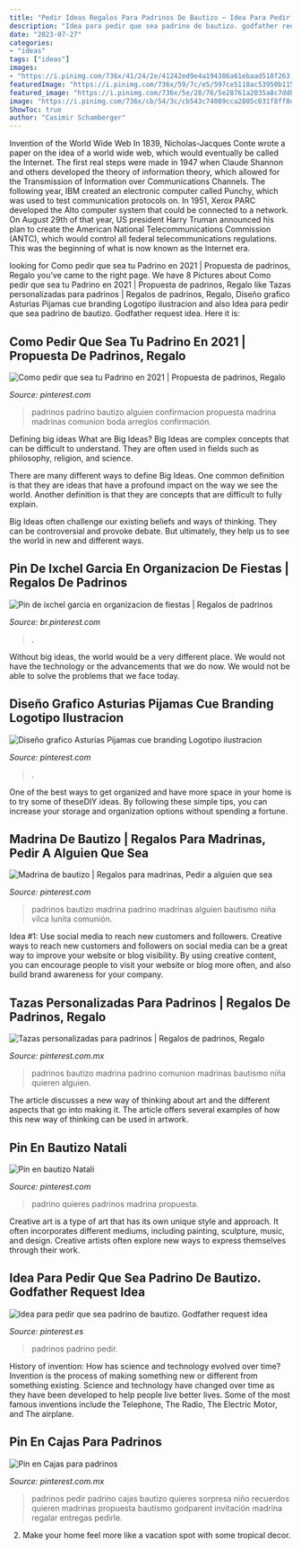 ```yaml
---
title: "Pedir Ideas Regalos Para Padrinos De Bautizo ~ Idea Para Pedir Que Sea Padrino De Bautizo. Godfather Request Idea"
description: "Idea para pedir que sea padrino de bautizo. godfather request idea"
date: "2023-07-27"
categories:
- "ideas"
tags: ["ideas"]
images:
- "https://i.pinimg.com/736x/41/24/2e/41242ed9e4a194386a61ebaad518f263.jpg"
featuredImage: "https://i.pinimg.com/736x/59/7c/e5/597ce5118ac53950b1151998e4f427cf.jpg"
featured_image: "https://i.pinimg.com/736x/5e/28/76/5e28761a2035a8c7ddbd2c5e74b5bee8.jpg"
image: "https://i.pinimg.com/736x/cb/54/3c/cb543c74089cca2805c031f8ff8dabce.jpg"
ShowToc: true
author: "Casimir Schamberger"
---
```



Invention of the World Wide Web
In 1839, Nicholas-Jacques Conte wrote a paper on the idea of a world wide web, which would eventually be called the Internet. The first real steps were made in 1947 when Claude Shannon and others developed the theory of information theory, which allowed for the Transmission of Information over Communications Channels. The following year, IBM created an electronic computer called Punchy, which was used to test communication protocols on. In 1951, Xerox PARC developed the Alto computer system that could be connected to a network. On August 29th of that year, US president Harry Truman announced his plan to create the American National Telecommunications Commission (ANTC), which would control all federal telecommunications regulations. This was the beginning of what is now known as the Internet era.

	

		
looking for Como pedir que sea tu Padrino en 2021 | Propuesta de padrinos, Regalo you've came to the right page. We have 8 Pictures about Como pedir que sea tu Padrino en 2021 | Propuesta de padrinos, Regalo like Tazas personalizadas para padrinos | Regalos de padrinos, Regalo, Diseño grafico Asturias Pijamas cue branding Logotipo ilustracion and also Idea para pedir que sea padrino de bautizo. Godfather request idea. Here it is:
		
    
## Como Pedir Que Sea Tu Padrino En 2021 | Propuesta De Padrinos, Regalo

<img loading=lazy src="https://i.pinimg.com/736x/5e/28/76/5e28761a2035a8c7ddbd2c5e74b5bee8.jpg" onerror="this.onerror=null;this.src='https://tse1.mm.bing.net/th?id=OIP.JXApDJQAefco-cpMqiHRSQHaNL&amp;pid=15.1';" alt="Como pedir que sea tu Padrino en 2021 | Propuesta de padrinos, Regalo">

_Source: pinterest.com_

>padrinos padrino bautizo alguien confirmacion propuesta madrina madrinas comunion boda arreglos confirmación. 

	

Defining big ideas
What are Big Ideas?
Big Ideas are complex concepts that can be difficult to understand. They are often used in fields such as philosophy, religion, and science.

There are many different ways to define Big Ideas. One common definition is that they are ideas that have a profound impact on the way we see the world. Another definition is that they are concepts that are difficult to fully explain.

Big Ideas often challenge our existing beliefs and ways of thinking. They can be controversial and provoke debate. But ultimately, they help us to see the world in new and different ways.

    
## Pin De Ixchel Garcia En Organizacion De Fiestas | Regalos De Padrinos

<img loading=lazy src="https://i.pinimg.com/736x/11/28/ef/1128ef44a8745506335612510b4e283c.jpg" onerror="this.onerror=null;this.src='https://tse1.mm.bing.net/th?id=OIP.YiEc8SPLNSseTNLU6PYFoQHaJ4&amp;pid=15.1';" alt="Pin de ixchel garcia en organizacion de fiestas | Regalos de padrinos">

_Source: br.pinterest.com_

>. 

	

Without big ideas, the world would be a very different place. We would not have the technology or the advancements that we do now. We would not be able to solve the problems that we face today.

    
## Diseño Grafico Asturias Pijamas Cue Branding Logotipo Ilustracion

<img loading=lazy src="https://i.pinimg.com/originals/2d/bf/81/2dbf8198902cf2d3ce45e59f65ad4102.jpg" onerror="this.onerror=null;this.src='https://tse3.mm.bing.net/th?id=OIP.QZn74yO-S0j5bzKEcOXLaAHaHa&amp;pid=15.1';" alt="Diseño grafico Asturias Pijamas cue branding Logotipo ilustracion">

_Source: pinterest.com_

>. 

	

One of the best ways to get organized and have more space in your home is to try some of theseDIY ideas. By following these simple tips, you can increase your storage and organization options without spending a fortune.

    
## Madrina De Bautizo | Regalos Para Madrinas, Pedir A Alguien Que Sea

<img loading=lazy src="https://i.pinimg.com/originals/c0/3d/4b/c03d4b7bca8ab3f48747a23bd6cb4b1a.jpg" onerror="this.onerror=null;this.src='https://tse4.mm.bing.net/th?id=OIP.XDx-gH2MA3drkmFwwsunfwHaJ4&amp;pid=15.1';" alt="Madrina de bautizo | Regalos para madrinas, Pedir a alguien que sea">

_Source: pinterest.com_

>padrinos bautizo madrina padrino madrinas alguien bautismo niña vilca lunita comunión. 

	

Idea #1: Use social media to reach new customers and followers.
Creative ways to reach new customers and followers on social media can be a great way to improve your website or blog visibility. By using creative content, you can encourage people to visit your website or blog more often, and also build brand awareness for your company.

    
## Tazas Personalizadas Para Padrinos | Regalos De Padrinos, Regalo

<img loading=lazy src="https://i.pinimg.com/736x/cb/54/3c/cb543c74089cca2805c031f8ff8dabce.jpg" onerror="this.onerror=null;this.src='https://tse4.mm.bing.net/th?id=OIP.-gaMR4Z-wQ7TyRfN2NhzJQHaJ4&amp;pid=15.1';" alt="Tazas personalizadas para padrinos | Regalos de padrinos, Regalo">

_Source: pinterest.com.mx_

>padrinos bautizo madrina padrino comunion madrinas bautismo niña quieren alguien. 

	

The article discusses a new way of thinking about art and the different aspects that go into making it. The article offers several examples of how this new way of thinking can be used in artwork.

    
## Pin En Bautizo Natali

<img loading=lazy src="https://i.pinimg.com/736x/41/24/2e/41242ed9e4a194386a61ebaad518f263.jpg" onerror="this.onerror=null;this.src='https://tse2.mm.bing.net/th?id=OIP.UqEaabKfBgpRGasf5H7H-wHaHa&amp;pid=15.1';" alt="Pin en bautizo Natali">

_Source: pinterest.com_

>padrino quieres padrinos madrina propuesta. 

	

Creative art is a type of art that has its own unique style and approach. It often incorporates different mediums, including painting, sculpture, music, and design. Creative artists often explore new ways to express themselves through their work.

    
## Idea Para Pedir Que Sea Padrino De Bautizo. Godfather Request Idea

<img loading=lazy src="https://i.pinimg.com/736x/a5/7d/01/a57d01cfc646bf82929ac345f9f6a251--baptism-ideas-padrinos-bautizo-ideas.jpg?b=t" onerror="this.onerror=null;this.src='https://tse4.mm.bing.net/th?id=OIP.RPiZnyHsxGu75g_Sblnv7gHaI8&amp;pid=15.1';" alt="Idea para pedir que sea padrino de bautizo. Godfather request idea">

_Source: pinterest.es_

>padrinos padrino pedir. 

	

History of invention: How has science and technology evolved over time?
Invention is the process of making something new or different from something existing. Science and technology have changed over time as they have been developed to help people live better lives. Some of the most famous inventions include the Telephone, The Radio, The Electric Motor, and The airplane.

    
## Pin En Cajas Para Padrinos

<img loading=lazy src="https://i.pinimg.com/736x/59/7c/e5/597ce5118ac53950b1151998e4f427cf.jpg" onerror="this.onerror=null;this.src='https://tse1.mm.bing.net/th?id=OIP.T3yV34SK3D36t0rZaZRzMQHaJ3&amp;pid=15.1';" alt="Pin en Cajas para padrinos">

_Source: pinterest.com.mx_

>padrinos pedir padrino cajas bautizo quieres sorpresa niño recuerdos quieren madrinas propuesta bautismo godparent invitación madrina regalar entregas pedirle. 

	

2. Make your home feel more like a vacation spot with some tropical decor.

